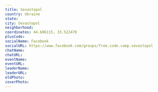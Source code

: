 ```yaml
---
title: Sevastopol
country: Ukraine
state: 
city: Sevastopol
neighborhood: 
coordinates: 44.606115, 33.522478
plusCode:
socialName: Facebook
socialURL: https://www.facebook.com/groups/free.code.camp.sevastopol
chatName:
chatURL:
eventName:
eventURL:
leaderName:
leaderURL:
oldPhoto: 
coverPhoto:
---
```


